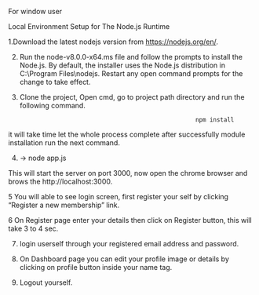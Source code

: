 For window user

Local Environment Setup for The Node.js Runtime

1.Download the latest nodejs version from 
https://nodejs.org/en/.

2. Run the node-v8.0.0-x64.ms file and follow the prompts to install the Node.js. By default, the installer uses the Node.js distribution in C:\Program Files\nodejs. Restart any open command prompts for the change to take effect.

3. Clone the project, Open cmd, go to project path directory and run the following command.
                             
														 npm install
														 
it will take time let the whole process complete after successfully module installation run the next command.

4.  ->
																node app.js


This will start the server on port 3000, now open the chrome browser and brows the http://localhost:3000.


5 You will able to see login screen, first register your self by clicking “Register a new membership” link.

6 On Register page enter your details then click on Register button, this will take 3 to 4 sec.

7. login userself through your registered email address and password.

8. On Dashboard page you can edit your profile image or details by clicking on profile button inside your name tag.

9. Logout yourself.

